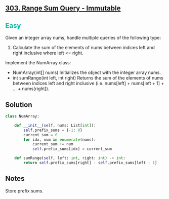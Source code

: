 ## [303. Range Sum Query - Immutable](https://leetcode.com/problems/range-sum-query-immutable/)

<h2 style="color:#00b8a3">Easy</h2>

Given an integer array nums, handle multiple queries of the following type:

1. Calculate the sum of the elements of nums between indices left and right inclusive where left <= right.


Implement the NumArray class:

- NumArray(int[] nums) Initializes the object with the integer array nums.
- int sumRange(int left, int right) Returns the sum of the elements of nums between indices left and right inclusive (i.e. nums[left] + nums[left + 1] + ... + nums[right]).

## Solution
```python
class NumArray:

    def __init__(self, nums: List[int]):
        self.prefix_sums = {-1: 0}
        current_sum = 0
        for idx, num in enumerate(nums):
            current_sum += num
            self.prefix_sums[idx] = current_sum

    def sumRange(self, left: int, right: int) -> int:
        return self.prefix_sums[right] - self.prefix_sums[left - 1]
```

## Notes
Store prefix sums.
